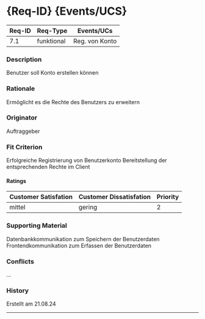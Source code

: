 # {Req-ID} {Events/UCS}

| Req-ID | Req-Type | Events/UCs |
|--------|----------|------------|
| 7.1    | funktional | Reg. von Konto|

### Description
Benutzer soll Konto erstellen können

### Rationale
Ermöglicht es die Rechte des Benutzers zu erweitern

### Originator
Auftraggeber

### Fit Criterion
Erfolgreiche Registrierung von Benutzerkonto
Bereitstellung der entsprechenden Rechte im Client

#### Ratings
| Customer Satisfation | Customer Dissatisfation | Priority |
|----------------------|-------------------------|----------|
| mittel                 | gering                 | 2        |

### Supporting Material
Datenbankkommunikation zum Speichern der Benutzerdaten
Frontendkommunikation zum Erfassen der Benutzerdaten

### Conflicts
...

### History
Erstellt am 21.08.24

---
